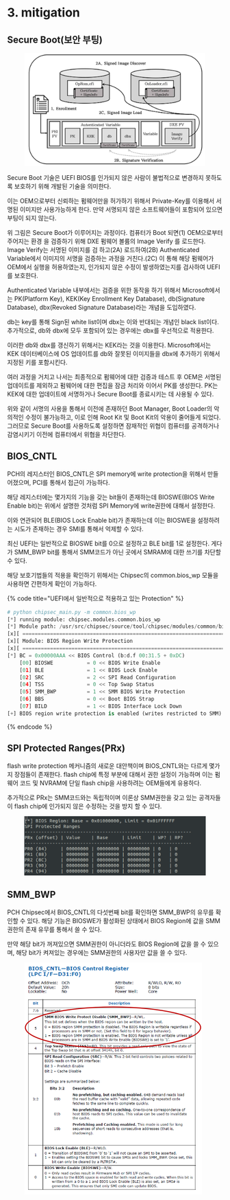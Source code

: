 # 3. mitigation

## Secure Boot(보안 부팅)

<figure><img src="../.gitbook/assets/image (34).png" alt=""><figcaption></figcaption></figure>

Secure Boot 기술은 UEFI BIOS를 인가되지 않은 사람이 불법적으로 변경하지 못하도록 보호하기 위해 개발된 기술을 의미한다.

이는 OEM으로부터 신뢰하는 펌웨어만을 허가하기 위해서 Private-Key를 이용해서 서명된 이미지만 사용가능하게 한다. 만약 서명되지 않은 소프트웨어들이 포함되어 있으면 부팅이 되지 않는다.

위 그림은 Secure Boot가 이루어지는 과정이다. 컴퓨터가 Boot 되면(1) OEM으로부터 주어지는 환경 을 검증하기 위해 DXE 펌웨어 볼륨의 Image Verify 를 로드한다. Image Verify는 서명된 이미지를 검 하고(2A) 로드하여(2B) Authenticated Variable에서 이미지의 서명을 검증하는 과정을 거친다.(2C) 이 통해 해당 펌웨어가 OEM에서 실행을 허용하였는지, 인가되지 않은 수정이 발생하였는지를 검사하여 UEFI를 보호한다.

Authenticated Variable 내부에서는 검증을 위한 동작을 하기 위해서 Microsoft에서는 PK(Platform Key), KEK(Key Enrollment Key Database), db(Signature Database), dbx(Revoked Signature Database)라는 개념을 도입하였다.

db는 key를 통해 Sign된 white list이며 dbx는 이와 반대되는 개념인 black list이다. 추가적으로, db와 dbx에 모두 포함되어 있는 경우에는 dbx를 우선적으로 적용한다.

이러한 db와 dbx를 갱신하기 위해서는 KEK라는 것을 이용한다. Microsoft에서는 KEK 데이터베이스에 OS 업데이트를 db와 잘못된 이미지들을 dbx에 추가하기 위해서 지정된 키를 포함시킨다.

여러 과정을 거치고 나서는 최종적으로 펌웨어에 대한 검증과 테스트 후 OEM은 서명된 업데이트를 제외하고 펌웨어에 대한 편집을 잠금 처리와 이어서 PK를 생성한다. PK는 KEK에 대한 업데이트에 서명하거나 Secure Boot를 종료시키는 데 사용될 수 있다.

위와 같이 서명의 사용을 통해서 이전에 존재하던 Boot Manager, Boot Loader의 악의적인 수정이 불가능하고, 이로 인해 Root Kit 및 Boot Kit의 악용이 줄어들게 되었다. 그러므로 Secure Boot를 사용하도록 설정하면 잠재적인 위협이 컴퓨터를 공격하거나 감염시키기 이전에 컴퓨터에서 위협을 차단한다.

## BIOS\_CNTL

PCH의 레지스터인 BIOS\_CNTL은 SPI memory에 write protection을 위해서 만들어졌으며, PCI를 통해서 접근이 가능하다.

해당 레지스터에는 몇가지의 기능을 갖는 bit들이 존재하는데 BIOSWE(BIOS Write Enable bit)는 위에서 설명한 것처럼 SPI Memory에 write권한에 대해서 설정한다.

이와 연관되어 BLE(BIOS Lock Enable bit)가 존재하는데 이는 BIOSWE을 설정하려는 시도가 존재하는 경우 SMI를 통해서 억제할 수 있다.

최신 UEFI는 일반적으로 BIOSWE bit를 0으로 설정하고 BLE bit를 1로 설정한다. 게다가 SMM\_BWP bit를 통해서 SMM코드가 아닌 곳에서 SMRAM에 대한 쓰기를 차단할 수 있다.

해당 보호기법들의 적용을 확인하기 위해서는 Chipsec의 common.bios\_wp 모듈을 사용하면 간편하게 확인이 가능하다.

{% code title="UEFI에서 일반적으로 적용하고 있는 Protection" %}
```python
# python chipsec_main.py -m common.bios_wp
[*] running module: chipsec.modules.common.bios_wp
[*] Module path: /usr/src/chipsec/source/tool/chipsec/modules/common/bios_wp.pyc
[x][ =======================================================================
[x][ Module: BIOS Region Write Protection
[x][ =======================================================================
[*] BC = 0x00000AAA << BIOS Control (b:d.f 00:31.5 + 0xDC)
    [00] BIOSWE           = 0 << BIOS Write Enable
    [01] BLE              = 1 << BIOS Lock Enable
    [02] SRC              = 2 << SPI Read Configuration
    [04] TSS              = 0 << Top Swap Status
    [05] SMM_BWP          = 1 << SMM BIOS Write Protection
    [06] BBS              = 0 << Boot BIOS Strap
    [07] BILD             = 1 << BIOS Interface Lock Down
[+] BIOS region write protection is enabled (writes restricted to SMM)
```
{% endcode %}

## SPI Protected Ranges(PRx)

flash write protection 메커니즘의 새로운 대안책이며 BIOS\_CNTL와는 다르게 몇가지 장점들이 존재한다. flash chip에 특정 부분에 대해서 권한 설정이 가능하며 이는 펌웨어 코드 및 NVRAM에 단일 flash chip을 사용하려는 OEM들에게 유용하다.

추가적으로 PRx는 SMM코드와는 독립적이며 이론상 SMM권한을 갖고 있는 공격자들이 flash chip에 인가되지 않은 수정하는 것을 방지 할 수 있다.

<figure><img src="../.gitbook/assets/image (6).png" alt=""><figcaption></figcaption></figure>

## SMM\_BWP

PCH Chipsec에서 BIOS\_CNTL의 다섯번째 bit를 확인하면 SMM\_BWP의 유무를 확인할 수 있다. 해당 기능은 BIOSWE가 활성화된 상태에서 BIOS Region에 값을 SMM 권한의 존재 유무를 통해서 쓸 수 있다.

만약 해당 bit가 꺼져있으면 SMM권한이 아니더라도 BIOS Region에 값을 쓸 수 있으며, 해당 bit가 켜져있는 경우에는 SMM권한의 사용자만 값을 쓸 수 있다.

<figure><img src="../.gitbook/assets/image (40).png" alt=""><figcaption></figcaption></figure>

